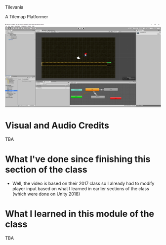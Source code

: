 Tilevania

A Tilemap Platformer

![Screenshot](https://github.com/djotaku/Tilevania/blob/master/Assets/Screenshot/Tilevania-Screenshot-1.png)

# Visual and Audio Credits

TBA

# What I've done since finishing this section of the class

- Well, the video is based on their 2017 class so I already had to modify player input based on what I learned in earlier sections of the class (which were done on Unity 2018)

# What I learned in this module of the class

TBA
